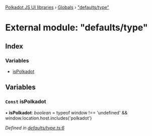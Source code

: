 [Polkadot JS UI libraries](../README.md) › [Globals](../globals.md) › ["defaults/type"](_defaults_type_.md)

# External module: "defaults/type"

## Index

### Variables

* [isPolkadot](_defaults_type_.md#const-ispolkadot)

## Variables

### `Const` isPolkadot

• **isPolkadot**: *boolean* = typeof window !== 'undefined' && window.location.host.includes('polkadot')

*Defined in [defaults/type.ts:6](https://github.com/polkadot-js/ui/blob/5e86263f/packages/ui-settings/src/defaults/type.ts#L6)*
